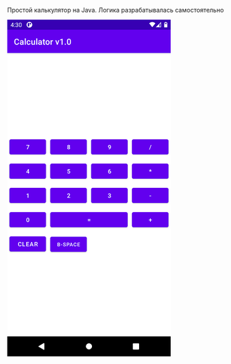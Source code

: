 Простой калькулятор на Java. Логика разрабатывалась самостоятельно

<img src="images/Calculator Demo.png">

